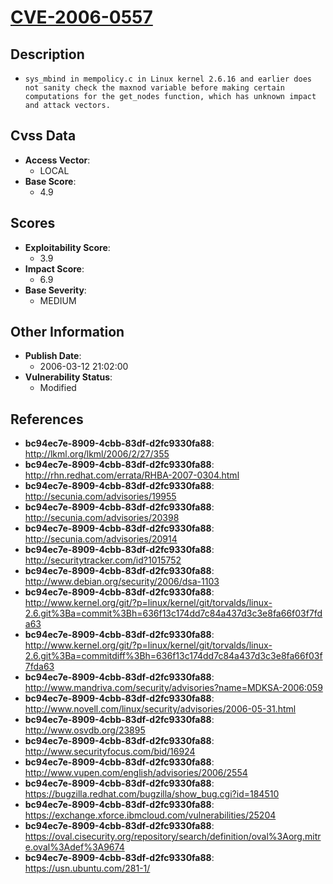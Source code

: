
# [CVE-2006-0557](https://cve.mitre.org/cgi-bin/cvename.cgi?name=CVE-2006-0557)

## Description

- `sys_mbind in mempolicy.c in Linux kernel 2.6.16 and earlier does not sanity check the maxnod variable before making certain computations for the get_nodes function, which has unknown impact and attack vectors.`

## Cvss Data

- **Access Vector**:
  - LOCAL
- **Base Score**:
  - 4.9

## Scores

- **Exploitability Score**:
  - 3.9
- **Impact Score**:
  - 6.9
- **Base Severity**:
  - MEDIUM

## Other Information

- **Publish Date**:
  - 2006-03-12 21:02:00
- **Vulnerability Status**:
  - Modified

## References

- **bc94ec7e-8909-4cbb-83df-d2fc9330fa88**: http://lkml.org/lkml/2006/2/27/355
- **bc94ec7e-8909-4cbb-83df-d2fc9330fa88**: http://rhn.redhat.com/errata/RHBA-2007-0304.html
- **bc94ec7e-8909-4cbb-83df-d2fc9330fa88**: http://secunia.com/advisories/19955
- **bc94ec7e-8909-4cbb-83df-d2fc9330fa88**: http://secunia.com/advisories/20398
- **bc94ec7e-8909-4cbb-83df-d2fc9330fa88**: http://secunia.com/advisories/20914
- **bc94ec7e-8909-4cbb-83df-d2fc9330fa88**: http://securitytracker.com/id?1015752
- **bc94ec7e-8909-4cbb-83df-d2fc9330fa88**: http://www.debian.org/security/2006/dsa-1103
- **bc94ec7e-8909-4cbb-83df-d2fc9330fa88**: http://www.kernel.org/git/?p=linux/kernel/git/torvalds/linux-2.6.git%3Ba=commit%3Bh=636f13c174dd7c84a437d3c3e8fa66f03f7fda63
- **bc94ec7e-8909-4cbb-83df-d2fc9330fa88**: http://www.kernel.org/git/?p=linux/kernel/git/torvalds/linux-2.6.git%3Ba=commitdiff%3Bh=636f13c174dd7c84a437d3c3e8fa66f03f7fda63
- **bc94ec7e-8909-4cbb-83df-d2fc9330fa88**: http://www.mandriva.com/security/advisories?name=MDKSA-2006:059
- **bc94ec7e-8909-4cbb-83df-d2fc9330fa88**: http://www.novell.com/linux/security/advisories/2006-05-31.html
- **bc94ec7e-8909-4cbb-83df-d2fc9330fa88**: http://www.osvdb.org/23895
- **bc94ec7e-8909-4cbb-83df-d2fc9330fa88**: http://www.securityfocus.com/bid/16924
- **bc94ec7e-8909-4cbb-83df-d2fc9330fa88**: http://www.vupen.com/english/advisories/2006/2554
- **bc94ec7e-8909-4cbb-83df-d2fc9330fa88**: https://bugzilla.redhat.com/bugzilla/show_bug.cgi?id=184510
- **bc94ec7e-8909-4cbb-83df-d2fc9330fa88**: https://exchange.xforce.ibmcloud.com/vulnerabilities/25204
- **bc94ec7e-8909-4cbb-83df-d2fc9330fa88**: https://oval.cisecurity.org/repository/search/definition/oval%3Aorg.mitre.oval%3Adef%3A9674
- **bc94ec7e-8909-4cbb-83df-d2fc9330fa88**: https://usn.ubuntu.com/281-1/
